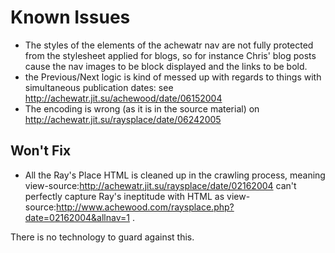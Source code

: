 # Known Issues

- The styles of the elements of the achewatr nav are not fully protected from the stylesheet applied for blogs, so for instance Chris' blog posts cause the nav images to be block displayed and the links to be bold.
- the Previous/Next logic is kind of messed up with regards to things with simultaneous publication dates: see http://achewatr.jit.su/achewood/date/06152004
- The encoding is wrong (as it is in the source material) on http://achewatr.jit.su/raysplace/date/06242005

## Won't Fix

- All the Ray's Place HTML is cleaned up in the crawling process, meaning view-source:http://achewatr.jit.su/raysplace/date/02162004 can't perfectly capture Ray's ineptitude with HTML as view-source:http://www.achewood.com/raysplace.php?date=02162004&allnav=1 .

There is no technology to guard against this.